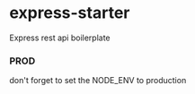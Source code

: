 # express-starter
Express rest api boilerplate


### PROD
don't forget to set the NODE_ENV to production